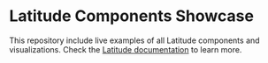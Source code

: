 # Latitude Components Showcase

This repository include live examples of all Latitude components and visualizations. Check the [Latitude documentation](https://docs.latitude.so/) to learn more.
